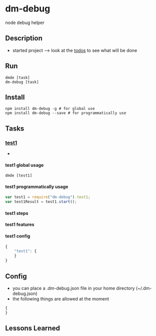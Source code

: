# dm-debug
node debug helper

## Description
* started project --> look at the [todos](todo.md) to see what will be done

## Run
```
dmde [task]
dm-debug [task]
```

## Install

```
npm install dm-debug -g # for global use
npm install dm-debug --save # for programmatically use
```

## Tasks

### [test1](tasks/test1/index.js)
* 

#### test1 global usage
```
dmde [test1]
```

#### test1 programmatically usage
```javascript
var test1 = require("dm-debug").test1;
var test1Result = test1.start();
```

#### test1 steps

#### test1 features

#### test1 config
```javascript
{
    "test1": {
    }
}
```


## Config
* you can place a .dm-debug.json file in your home directory (~/.dm-debug.json)
* the following things are allowed at the moment
```javascript
{
}
```

## Lessons Learned
